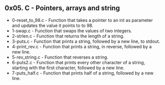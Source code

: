 ## 0x05. C - Pointers, arrays and string
* 0-reset_to_98.c - Function that takes a pointer to an int as parameter and updates the value it points to to 98.
* 1-swap.c - Function that swaps the values of two integers.
* 2-strlen.c - Function that returns the length of a string.
* 3-puts.c - Function that prints a string, followed by a new line, to stdout.
* 4-print_rev.c - Function that prints a string, in reverse, followed by a new line.
* 5-rev_string.c - Function that reverses a string.
* 6-puts2.c - Function that prints every other character of a string, starting with the first character, followed by a new line.
* 7-puts_half.c - Function that prints half of a string, followed by a new line.
